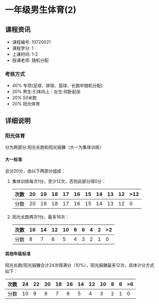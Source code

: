 # 一年级男生体育(2)
## 课程资讯
- 课程编号: 10720021
- 课程学分: 1
- 上课时间: 1-2
- 授课老师: 随机分配
### 考核方式
- 40% 专项(足球、排球、篮球、长跑中随机分配)
- 20% 男生:引体向上｜女生:仰卧起坐  
- 20% 50米跑
- 20% 阳光体育

## 详细说明
### 阳光体育
分为两部分:阳光长跑和阳光锻鍊（大一为集体训练）

#### 大一标淮
总分20分，由以下两部分组成：  
1. 集体训练每次1分，至少12次，否则此部分得0分：

   | 次数 | 20   | 19   | 18   | 17   | 16   | 15   | 14   | 13   | 12   | >12  |
   | ---- | ---- | ---- | ---- | ---- | ---- | ---- | ---- | ---- | ---- | ---- |
   | 分数 | 20   | 19   | 18   | 17   | 16   | 15   | 14   | 13   | 12   | 0    |

2. 阳光长跑两次1分，最多16次：

   | 次数 | 16   | 14   | 12   | 10   | 8    | 6    | 4    | 2    | >2   |
   | ---- | ---- | ---- | ---- | ---- | ---- | ---- | ---- | ---- | ---- |
   | 分数 | 8    | 7    | 6    | 5    | 4    | 3    | 2    | 1    | 0    |

#### 其他年级标准

阳光长跑/阳光锻鍊合计24次得满分（10%），阳光锻鍊最多12次，具体计分方式如下：

| 次数 | 24   | 22   | 20   | 18   | 16   | 14   | 12   | 10   | 8    | 6    | >6   |
| ---- | ---- | ---- | ---- | ---- | ---- | ---- | ---- | ---- | ---- | ---- | ---- |
| 分数 | 10   | 9    | 8    | 7    | 6    | 5    | 4    | 3    | 2    | 1    | 0    |

